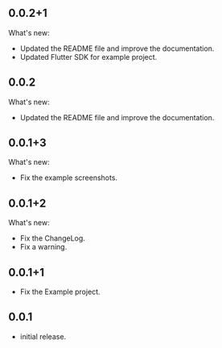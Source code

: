 ## 0.0.2+1

What's new:
- Updated the README file and improve the documentation.
- Updated Flutter SDK for example project.

## 0.0.2

What's new:
- Updated the README file and improve the documentation.

## 0.0.1+3

What's new:
- Fix the example screenshots.

## 0.0.1+2

What's new:
- Fix the ChangeLog.
- Fix a warning.

## 0.0.1+1

* Fix the Example project.

## 0.0.1

* initial release.
